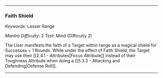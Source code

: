 ___

### Faith Shield

*Keywords*: Lesser Range

*Mantra Difficulty*: 2
*Test*: Mind (Difficulty 2)

The User manifests the faith of a Target within range as a magical shield for Successes + 1 Rounds. While under the effect of Faith Shield, the Target may use their [[2.4.1 - Attributes|Focus Attribute]] instead of their Toughness Attribute when doing a [[5.3.3 - Attacking and Defending|Defense Roll]].

___